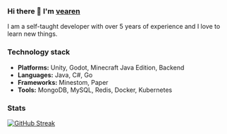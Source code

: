 ### Hi there 👋 I'm [vearen](https://github.com/vearen1)

I am a self-taught developer with over 5 years of experience and I love to learn new things.

### Technology stack
* **Platforms:** Unity, Godot, Minecraft Java Edition, Backend
* **Languages:** Java, C#, Go
* **Frameworks:** Minestom, Paper
* **Tools:** MongoDB, MySQL, Redis, Docker, Kubernetes

### Stats
[![GitHub Streak](https://streak-stats.demolab.com?user=vearen1&theme=nord)](https://git.io/streak-stats)
